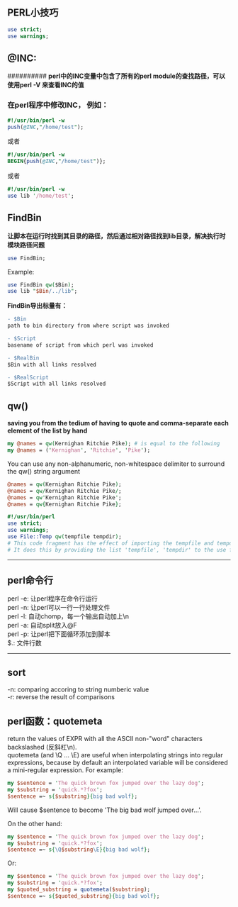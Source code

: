 PERL小技巧
---------
```perl
use strict;
use warnings;
```

## @INC:
##########
**perl中的INC变量中包含了所有的perl module的查找路径，可以使用perl -V 来查看INC的值**
### 在perl程序中修改INC， 例如：
```perl
#!/usr/bin/perl -w
push(@INC,"/home/test");
```
或者  
```perl
#!/usr/bin/perl -w
BEGIN{push(@INC,"/home/test")};
```
或者  
```perl
#!/usr/bin/perl -w
use lib '/home/test';
```

## FindBin
**让脚本在运行时找到其目录的路径，然后通过相对路径找到lib目录，解决执行时模块路径问题**
```perl
use FindBin;
```
Example:  
```perl
use FindBin qw($Bin);
use lib "$Bin/../lib";
```
**FindBin导出标量有：**  
```diff
- $Bin
path to bin directory from where script was invoked

- $Script
basename of script from which perl was invoked

- $RealBin
$Bin with all links resolved

- $RealScript
$Script with all links resolved
```


## qw()
**saving you from the tedium of having to quote and comma-separate each element of the list by hand**
```perl
my @names = qw(Kernighan Ritchie Pike); # is equal to the following
my @names = ('Kernighan', 'Ritchie', 'Pike');
```

You can use any non-alphanumeric, non-whitespace delimiter to surround the qw() string argument  
```perl
@names = qw(Kernighan Ritchie Pike);
@names = qw/Kernighan Ritchie Pike/;
@names = qw'Kernighan Ritchie Pike';
@names = qw{Kernighan Ritchie Pike};
```

```perl
#!/usr/bin/perl
use strict;
use warnings;
use File::Temp qw(tempfile tempdir);
# This code fragment has the effect of importing the tempfile and tempdir functions from the File::Temp module. 
# It does this by providing the list 'tempfile', 'tempdir' to the use function.
```
***
## perl命令行
perl -e: 让perl程序在命令行运行      
perl -n: 让perl可以一行一行处理文件     
perl -l: 自动chomp，每一个输出自动加上\n      
perl -a: 自动split放入@F     
perl -p: 让perl把下面循环添加到脚本      
$.: 文件行数     
***
## sort
-n: comparing accoring to string numberic value     
-r: reverse the result of comparisons   
## perl函数：quotemeta
return the values of EXPR with all the ASCII non-"word" characters backslashed (反斜杠\n).     
quotemeta (and \Q ... \E) are useful when interpolating strings into regular expressions, because by default an interpolated variable will be considered a mini-regular expression. For example:       
```perl
my $sentence = 'The quick brown fox jumped over the lazy dog';
my $substring = 'quick.*?fox';
$sentence =~ s{$substring}{big bad wolf};
```
Will cause $sentence to become 'The big bad wolf jumped over...'.      

On the other hand:
```perl
my $sentence = 'The quick brown fox jumped over the lazy dog';
my $substring = 'quick.*?fox';
$sentence =~ s{\Q$substring\E}{big bad wolf};
```
Or:
```perl
my $sentence = 'The quick brown fox jumped over the lazy dog';
my $substring = 'quick.*?fox';
my $quoted_substring = quotemeta($substring);
$sentence =~ s{$quoted_substring}{big bad wolf};
```

